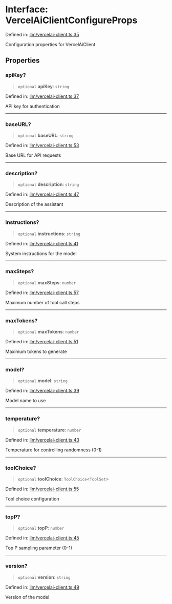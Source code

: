 # Interface: VercelAiClientConfigureProps

Defined in: [llm/vercelai-client.ts:35](https://github.com/GeoDaCenter/openassistant/blob/aa41155e698e0b65b1716140c0c14440cdd9d76a/packages/core/src/llm/vercelai-client.ts#L35)

Configuration properties for VercelAiClient

## Properties

### apiKey?

> `optional` **apiKey**: `string`

Defined in: [llm/vercelai-client.ts:37](https://github.com/GeoDaCenter/openassistant/blob/aa41155e698e0b65b1716140c0c14440cdd9d76a/packages/core/src/llm/vercelai-client.ts#L37)

API key for authentication

***

### baseURL?

> `optional` **baseURL**: `string`

Defined in: [llm/vercelai-client.ts:53](https://github.com/GeoDaCenter/openassistant/blob/aa41155e698e0b65b1716140c0c14440cdd9d76a/packages/core/src/llm/vercelai-client.ts#L53)

Base URL for API requests

***

### description?

> `optional` **description**: `string`

Defined in: [llm/vercelai-client.ts:47](https://github.com/GeoDaCenter/openassistant/blob/aa41155e698e0b65b1716140c0c14440cdd9d76a/packages/core/src/llm/vercelai-client.ts#L47)

Description of the assistant

***

### instructions?

> `optional` **instructions**: `string`

Defined in: [llm/vercelai-client.ts:41](https://github.com/GeoDaCenter/openassistant/blob/aa41155e698e0b65b1716140c0c14440cdd9d76a/packages/core/src/llm/vercelai-client.ts#L41)

System instructions for the model

***

### maxSteps?

> `optional` **maxSteps**: `number`

Defined in: [llm/vercelai-client.ts:57](https://github.com/GeoDaCenter/openassistant/blob/aa41155e698e0b65b1716140c0c14440cdd9d76a/packages/core/src/llm/vercelai-client.ts#L57)

Maximum number of tool call steps

***

### maxTokens?

> `optional` **maxTokens**: `number`

Defined in: [llm/vercelai-client.ts:51](https://github.com/GeoDaCenter/openassistant/blob/aa41155e698e0b65b1716140c0c14440cdd9d76a/packages/core/src/llm/vercelai-client.ts#L51)

Maximum tokens to generate

***

### model?

> `optional` **model**: `string`

Defined in: [llm/vercelai-client.ts:39](https://github.com/GeoDaCenter/openassistant/blob/aa41155e698e0b65b1716140c0c14440cdd9d76a/packages/core/src/llm/vercelai-client.ts#L39)

Model name to use

***

### temperature?

> `optional` **temperature**: `number`

Defined in: [llm/vercelai-client.ts:43](https://github.com/GeoDaCenter/openassistant/blob/aa41155e698e0b65b1716140c0c14440cdd9d76a/packages/core/src/llm/vercelai-client.ts#L43)

Temperature for controlling randomness (0-1)

***

### toolChoice?

> `optional` **toolChoice**: `ToolChoice`\<`ToolSet`\>

Defined in: [llm/vercelai-client.ts:55](https://github.com/GeoDaCenter/openassistant/blob/aa41155e698e0b65b1716140c0c14440cdd9d76a/packages/core/src/llm/vercelai-client.ts#L55)

Tool choice configuration

***

### topP?

> `optional` **topP**: `number`

Defined in: [llm/vercelai-client.ts:45](https://github.com/GeoDaCenter/openassistant/blob/aa41155e698e0b65b1716140c0c14440cdd9d76a/packages/core/src/llm/vercelai-client.ts#L45)

Top P sampling parameter (0-1)

***

### version?

> `optional` **version**: `string`

Defined in: [llm/vercelai-client.ts:49](https://github.com/GeoDaCenter/openassistant/blob/aa41155e698e0b65b1716140c0c14440cdd9d76a/packages/core/src/llm/vercelai-client.ts#L49)

Version of the model
